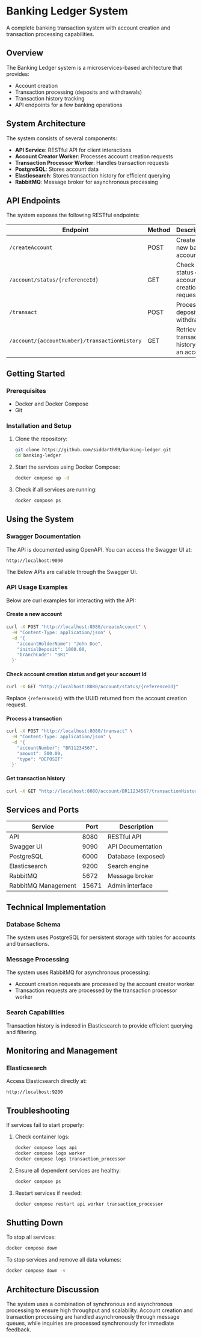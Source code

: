 # Banking Ledger System

A complete banking transaction system with account creation and transaction processing capabilities.

## Overview

The Banking Ledger system is a microservices-based architecture that provides:
- Account creation
- Transaction processing (deposits and withdrawals)
- Transaction history tracking
- API endpoints for a few banking operations

## System Architecture

The system consists of several components:
- **API Service**: RESTful API for client interactions
- **Account Creator Worker**: Processes account creation requests
- **Transaction Processor Worker**: Handles transaction requests
- **PostgreSQL**: Stores account data
- **Elasticsearch**: Stores transaction history for efficient querying
- **RabbitMQ**: Message broker for asynchronous processing

## API Endpoints

The system exposes the following RESTful endpoints:

| Endpoint | Method | Description |
|----------|--------|-------------|
| `/createAccount` | POST | Create a new bank account |
| `/account/status/{referenceId}` | GET | Check the status of an account creation request |
| `/transact` | POST | Process a deposit or withdrawal |
| `/account/{accountNumber}/transactionHistory` | GET | Retrieve transaction history for an account |

## Getting Started

### Prerequisites
- Docker and Docker Compose
- Git

### Installation and Setup

1. Clone the repository:
   ```bash
   git clone https://github.com/siddarth99/banking-ledger.git
   cd banking-ledger
   ```

2. Start the services using Docker Compose:
   ```bash
   docker compose up -d
   ```

3. Check if all services are running:
   ```bash
   docker compose ps
   ```

## Using the System

### Swagger Documentation

The API is documented using OpenAPI. You can access the Swagger UI at:
```
http://localhost:9090
```
The Below APIs are callable through the Swagger UI. 

### API Usage Examples

Below are curl examples for interacting with the API:

#### Create a new account
```bash
curl -X POST "http://localhost:8080/createAccount" \
  -H "Content-Type: application/json" \
  -d '{
    "accountHolderName": "John Doe",
    "initialDeposit": 1000.00,
    "branchCode": "BR1"
  }'
```

#### Check account creation status and get your account Id
```bash
curl -X GET "http://localhost:8080/account/status/{referenceId}"
```
Replace `{referenceId}` with the UUID returned from the account creation request.

#### Process a transaction
```bash
curl -X POST "http://localhost:8080/transact" \
  -H "Content-Type: application/json" \
  -d '{
    "accountNumber": "BR11234567",
    "amount": 500.00,
    "type": "DEPOSIT"
  }'
```

#### Get transaction history
```bash
curl -X GET "http://localhost:8080/account/BR11234567/transactionHistory"
```

## Services and Ports

| Service | Port | Description |
|---------|------|-------------|
| API | 8080 | RESTful API |
| Swagger UI | 9090 | API Documentation |
| PostgreSQL | 6000 | Database (exposed) |
| Elasticsearch | 9200 | Search engine |
| RabbitMQ | 5672 | Message broker |
| RabbitMQ Management | 15671 | Admin interface |

## Technical Implementation

### Database Schema

The system uses PostgreSQL for persistent storage with tables for accounts and transactions.

### Message Processing

The system uses RabbitMQ for asynchronous processing:
- Account creation requests are processed by the account creator worker
- Transaction requests are processed by the transaction processor worker

### Search Capabilities

Transaction history is indexed in Elasticsearch to provide efficient querying and filtering.

## Monitoring and Management

### Elasticsearch

Access Elasticsearch directly at:
```
http://localhost:9200
```

## Troubleshooting

If services fail to start properly:

1. Check container logs:
   ```bash
   docker compose logs api
   docker compose logs worker
   docker compose logs transaction_processor
   ```

2. Ensure all dependent services are healthy:
   ```bash
   docker compose ps
   ```

3. Restart services if needed:
   ```bash
   docker compose restart api worker transaction_processor
   ```

## Shutting Down

To stop all services:
```bash
docker compose down
```

To stop services and remove all data volumes:
```bash
docker compose down -v
```

## Architecture Discussion

The system uses a combination of synchronous and asynchronous processing to ensure high throughput and scalability. Account creation and transaction processing are handled asynchronously through message queues, while inquiries are processed synchronously for immediate feedback.

